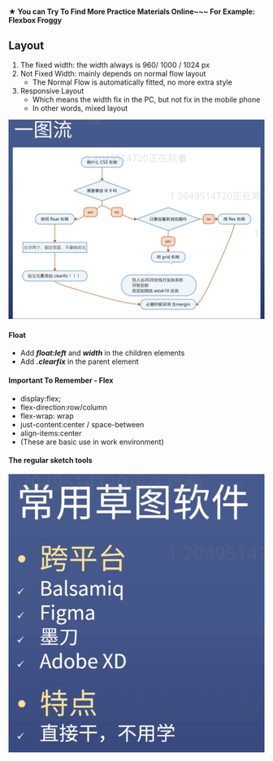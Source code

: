 #### ★ You can Try To Find More Practice Materials Online~~~ For Example: Flexbox Froggy
## Layout
1. The fixed width: the width always is 960/ 1000 / 1024 px
2. Not Fixed Width: mainly depends on normal flow layout
   *  The Normal Flow is automatically fitted, no more extra style
3. Responsive Layout
     * Which means the width fix in the PC, but not fix in the mobile phone
     * In other words, mixed layout

![CSS Layout Flow Chart](imgs/CSS_Deploy.png)

#### Float
* Add  ***float:left*** and ***width*** in the children elements
* Add ***.clearfix*** in the parent element

#### Important To Remember - Flex
* display:flex;
* flex-direction:row/column
* flex-wrap: wrap
* just-content:center / space-between
* align-items:center
* (These are basic use in work environment)

#### The regular sketch tools
![Sketch Tools](imgs/sketch_tools.png)
